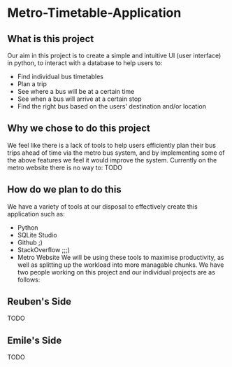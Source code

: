 # Metro-Timetable-Application

## What is this project
Our aim in this project is to create a simple and intuitive UI (user interface) in python, to interact with a database to help users to:
- Find individual bus timetables
- Plan a trip
- See where a bus will be at a certain time
- See when a bus will arrive at a certain stop
- Find the right bus based on the users' destination and/or location

## Why we chose to do this project
We feel like there is a lack of tools to help users efficiently plan their bus trips ahead of time via the metro bus system, and by implementing some of the above features we feel it would improve the system. Currently on the metro website there is no way to:
TODO

## How do we plan to do this
We have a variety of tools at our disposal to effectively create this application such as:
- Python
- SQLite Studio
- Github ;)
- StackOverflow ;;;)
- Metro Website
We will be using these tools to maximise productivity, as well as splitting up the workload into more managable chunks. We have two people working on this project and our individual projects are as follows:

## Reuben's Side
TODO
## Emile's Side
TODO
